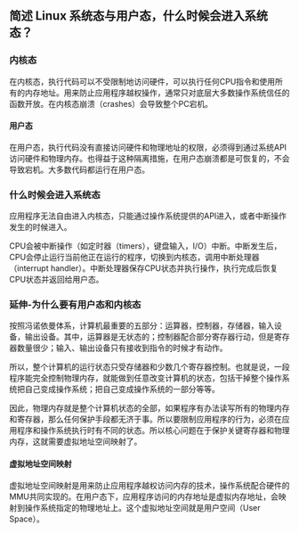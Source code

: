 ## 简述 Linux 系统态与用户态，什么时候会进入系统态？
### 内核态
在内核态，执行代码可以不受限制地访问硬件，可以执行任何CPU指令和使用所有的内存地址。用来防止应用程序越权操作，通常只对底层大多数操作系统信任的函数开放。在内核态崩溃（crashes）会导致整个PC宕机。

#### 用户态
在用户态，执行代码没有直接访问硬件和物理地址的权限，必须得到通过系统API访问硬件和物理内存。也得益于这种隔离措施，在用户态崩溃都是可恢复的，不会导致宕机。大多数代码都运行在用户态。

### 什么时候会进入系统态
应用程序无法自由进入内核态，只能通过操作系统提供的API进入，或者中断操作发生的时候进入。

CPU会被中断操作（如定时器（timers），键盘输入，I/O）中断。中断发生后，CPU会停止运行当前他正在运行的程序，切换到内核态，调用中断处理器（interrupt handler）。中断处理器保存CPU状态并执行操作，执行完成后恢复CPU状态并返回给用户态。

### 延伸-为什么要有用户态和内核态
按照冯诺依曼体系，计算机最重要的五部分：运算器，控制器，存储器，输入设备，输出设备。其中，运算器是无状态的；控制器配合部分寄存器行动，但是寄存器数量很少；输入、输出设备只有接收到指令的时候才有动作。

所以，整个计算机的运行状态只受存储器和少数几个寄存器控制。也就是说，一段程序能完全控制物理内存，就能做到任意改变计算机的状态，包括干掉整个操作系统把自己变成操作系统；把自己变成操作系统的一部分等等。

因此，物理内存就是整个计算机状态的全部，如果程序有办法读写所有的物理内存和寄存器，那么任何保护手段都无济于事。所以要限制应用程序的行为，必须在应用程序和操作系统执行时有不同的状态。所以核心问题在于保护关键寄存器和物理内存，这就需要虚拟地址空间映射了。

#### 虚拟地址空间映射
虚拟地址空间映射是用来防止应用程序越权访问内存的技术，操作系统配合硬件的MMU共同实现的。在用户态下，应用程序访问的内存地址是虚拟内存地址，会映射到操作系统指定的物理地址上。这个虚拟地址空间就是用户空间（User Space）。